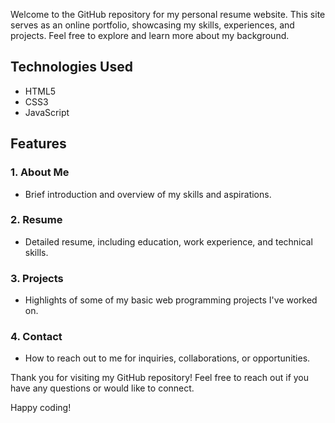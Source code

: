 Welcome to the GitHub repository for my personal resume website. This site serves as an online portfolio, showcasing my skills, experiences, and projects. Feel free to explore and learn more about my background.

## Technologies Used
- HTML5
- CSS3
- JavaScript

## Features

### 1. About Me
- Brief introduction and overview of my skills and aspirations.

### 2. Resume
- Detailed resume, including education, work experience, and technical skills.

### 3. Projects
- Highlights of some of my basic web programming projects I've worked on.

### 4. Contact
- How to reach out to me for inquiries, collaborations, or opportunities.

Thank you for visiting my GitHub repository! Feel free to reach out if you have any questions or would like to connect.

Happy coding!
